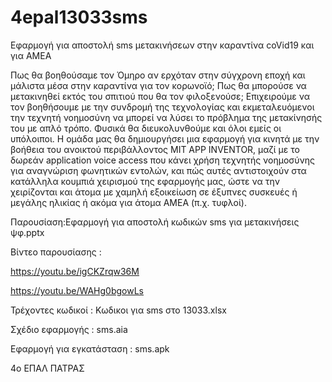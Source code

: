 # 4epal13033sms
Εφαρμογή για αποστολή sms μετακινήσεων στην καραντίνα coVid19 και για ΑΜΕΑ

Πως θα βοηθούσαμε τον Όμηρο αν ερχόταν στην σύγχρονη εποχή και μάλιστα μέσα στην καραντίνα για τον κορωνοϊό; Πως θα μπορούσε να μετακινηθεί εκτός του σπιτιού που θα τον φιλοξενούσε; Επιχειρούμε να τον βοηθήσουμε με την συνδρομή της τεχνολογίας και εκμεταλευόμενοι την τεχνητή νοημοσύνη να μπορεί να λύσει το πρόβλημα της μετακίνησής του με απλό τρόπο. Φυσικά θα διευκολυνθούμε και όλοι εμείς οι υπόλοιποι.
Η ομάδα μας θα δημιουργήσει μια εφαρμογή για κινητά με την βοήθεια του ανοικτού περιβάλλοντος MIT APP INVENTOR, μαζί με το δωρεάν application voice access που κάνει χρήση τεχνητής νοημοσύνης για αναγνώριση φωνητικών εντολών, και πώς αυτές αντιστοιχούν στα κατάλληλα κουμπιά χειρισμού της εφαρμογής μας, ώστε να την χειρίζονται και άτομα με χαμηλή εξοικείωση σε έξυπνες συσκευές ή μεγάλης ηλικίας ή ακόμα για άτομα ΑΜΕΑ (π.χ. τυφλοί).

Παρουσίαση:Εφαρμογή για αποστολή κωδικών sms για μετακινήσεις ψφ.pptx

Βίντεο παρουσίασης : 

https://youtu.be/igCKZrqw36M
        
https://youtu.be/WAHg0bgowLs

Τρέχοντες κωδικοί : Κωδικοι για sms στο 13033.xlsx

Σχέδιο εφαρμογής : sms.aia

Εφαρμογή για εγκατάσταση : sms.apk

4ο ΕΠΑΛ ΠΑΤΡΑΣ
